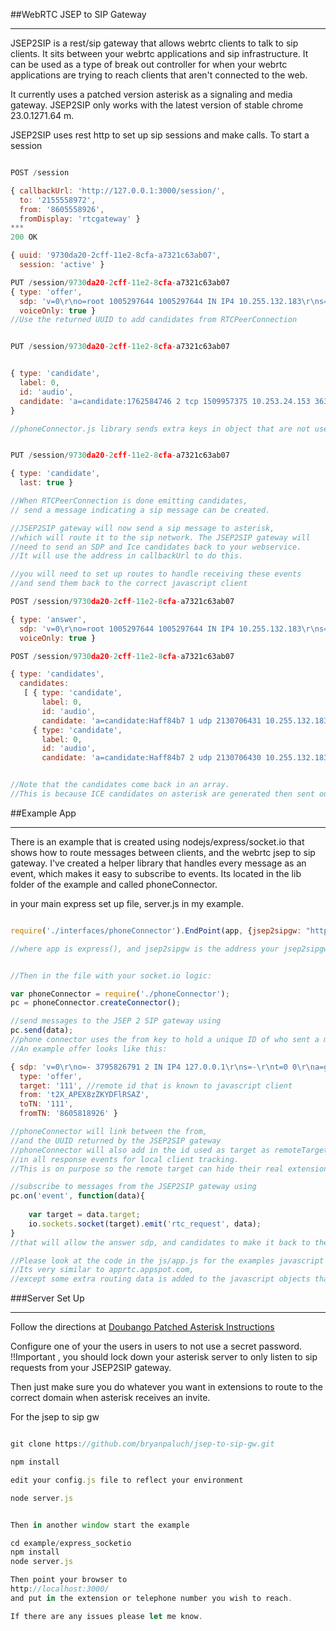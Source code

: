 ##WebRTC JSEP to SIP Gateway

***
JSEP2SIP is a rest/sip gateway that allows webrtc clients to talk to sip clients. It sits between your webrtc applications and sip infrastructure. It can be used as a type of break out controller for when your webrtc applications are trying to reach clients that aren't connected to the web. 



It currently uses a patched version asterisk as a signaling and media gateway. JSEP2SIP only works with the latest version of stable chrome 23.0.1271.64 m. 

JSEP2SIP uses rest http to set up sip sessions and make calls. To start a session 

```javascript

POST /session

{ callbackUrl: 'http://127.0.0.1:3000/session/',
  to: '2155558972',
  from: '8605558926',
  fromDisplay: 'rtcgateway' }
***
200 OK

{ uuid: '9730da20-2cff-11e2-8cfa-a7321c63ab07',
  session: 'active' }

PUT /session/9730da20-2cff-11e2-8cfa-a7321c63ab07
{ type: 'offer',
  sdp: 'v=0\r\no=root 1005297644 1005297644 IN IP4 10.255.132.183\r\ns=Asterisk PBX SVN-trunk-r376131M\r\nt=0 0\r\nm=audio 16924 RTP/SAVPF 8 101\r\nc=IN IP4 10.255.132.183\r\na=rtpmap:8 PCMA/8000\r\na=rtpmap:101 telephone-event/8000\r\na=fmtp:101 0-16\r\na=silenceSupp:off - - - -\r\na=ptime:20\r\na=ice-ufrag:3eea3ace428731065a2db4090130aa20\r\na=ice-pwd:7191a5b40f559763760ff02479b5df84\r\na=sendrecv\r\na=crypto:1 AES_CM_128_HMAC_SHA1_80 inline:KpfdzAsRKVMkhgG0CdTNSBy19z6e7K0yZOHOAuZM\r\n',
  voiceOnly: true }
//Use the returned UUID to add candidates from RTCPeerConnection


PUT /session/9730da20-2cff-11e2-8cfa-a7321c63ab07


{ type: 'candidate',
  label: 0,
  id: 'audio',
  candidate: 'a=candidate:1762584746 2 tcp 1509957375 10.253.24.153 3631 typ host generation 0\r\n',
}

//phoneConnector.js library sends extra keys in object that are not used.


PUT /session/9730da20-2cff-11e2-8cfa-a7321c63ab07

{ type: 'candidate',
  last: true }

//When RTCPeerConnection is done emitting candidates, 
// send a message indicating a sip message can be created.

//JSEP2SIP gateway will now send a sip message to asterisk, 
//which will route it to the sip network. The JSEP2SIP gateway will 
//need to send an SDP and Ice candidates back to your webservice. 
//It will use the address in callbackUrl to do this.

//you will need to set up routes to handle receiving these events 
//and send them back to the correct javascript client

POST /session/9730da20-2cff-11e2-8cfa-a7321c63ab07

{ type: 'answer',
  sdp: 'v=0\r\no=root 1005297644 1005297644 IN IP4 10.255.132.183\r\ns=Asterisk PBX SVN-trunk-r376131M\r\nt=0 0\r\nm=audio 16924 RTP/SAVPF 8 101\r\nc=IN IP4 10.255.132.183\r\na=rtpmap:8 PCMA/8000\r\na=rtpmap:101 telephone-event/8000\r\na=fmtp:101 0-16\r\na=silenceSupp:off - - - -\r\na=ptime:20\r\na=ice-ufrag:3eea3ace428731065a2db4090130aa20\r\na=ice-pwd:7191a5b40f559763760ff02479b5df84\r\na=sendrecv\r\na=crypto:1 AES_CM_128_HMAC_SHA1_80 inline:KpfdzAsRKVMkhgG0CdTNSBy19z6e7K0yZOHOAuZM\r\n',
  voiceOnly: true }

POST /session/9730da20-2cff-11e2-8cfa-a7321c63ab07

{ type: 'candidates',
  candidates: 
   [ { type: 'candidate',
       label: 0,
       id: 'audio',
       candidate: 'a=candidate:Haff84b7 1 udp 2130706431 10.255.132.183 16924 typ host generation 0 svn 20\r\n' },
     { type: 'candidate',
       label: 0,
       id: 'audio',
       candidate: 'a=candidate:Haff84b7 2 udp 2130706430 10.255.132.183 16925 typ host generation 0 svn 20\r\n' } ] }


//Note that the candidates come back in an array. 
//This is because ICE candidates on asterisk are generated then sent out all at once.

```

##Example App
***
There is an example that is created using nodejs/express/socket.io that shows how to route messages between clients, and the webrtc jsep to sip gateway. I've created a helper library that handles every message as an event, which makes it easy to subscribe to events. Its located in the lib folder of the example and called phoneConnector.

in your main express set up file, server.js in my example.

```javascript

require('./interfaces/phoneConnector').EndPoint(app, {jsep2sipgw: "http://127.0.0.1:8080"});

//where app is express(), and jsep2sipgw is the address your jsep2sipgw is running on


//Then in the file with your socket.io logic:

var phoneConnector = require('./phoneConnector');
pc = phoneConnector.createConnector();

//send messages to the JSEP 2 SIP gateway using
pc.send(data);
//phone connector uses the from key to hold a unique ID of who sent a message to it. 
//An example offer looks like this:

{ sdp: 'v=0\r\no=- 3795826791 2 IN IP4 127.0.0.1\r\ns=-\r\nt=0 0\r\na=group:BUNDLE audio video\r\nm=audio 1 RTP/SAVPF 103 104 0 8 106 105 13 126\r\nc=IN IP4 0.0.0.0\r\na=rtcp:1 IN IP4 0.0.0.0\r\na=ice-ufrag:BRDGEJ4nn1xCXWvh\r\na=ice-pwd:BtBdLnY5bCj4NH8cvAt/uPFe\r\na=ice-options:google-ice\r\na=sendrecv\r\na=mid:audio\r\na=rtcp-mux\r\na=crypto:1 AES_CM_128_HMAC_SHA1_80 inline:lW21AIhh2FL66iaRLfYZrSj1lL+6QdvyghxBg5Gc\r\na=rtpmap:103 ISAC/16000\r\na=rtpmap:104 ISAC/32000\r\na=rtpmap:0 PCMU/8000\r\na=rtpmap:8 PCMA/8000\r\na=rtpmap:106 CN/32000\r\na=rtpmap:105 CN/16000\r\na=rtpmap:13 CN/8000\r\na=rtpmap:126 telephone-event/8000\r\na=ssrc:2101772672 cname:8LdG34qnbxR5y/qm\r\na=ssrc:2101772672 mslabel:D99liTyAlwAk4PfFubMBJR04xXURdl5BSKfu\r\na=ssrc:2101772672 label:D99liTyAlwAk4PfFubMBJR04xXURdl5BSKfu00\r\n',
  type: 'offer',
  target: '111', //remote id that is known to javascript client
  from: 't2X_APEX8zZKYDFlRSAZ',
  toTN: '111',
  fromTN: '8605818926' }

//phoneConnector will link between the from, 
//and the UUID returned by the JSEP2SIP gateway
//phoneConnector will also add in the id used as target as remoteTarget 
//in all response events for local client tracking.
//This is on purpose so the remote target can hide their real extension.

//subscribe to messages from the JSEP2SIP gateway using
pc.on('event', function(data){
	
	var target = data.target;
	io.sockets.socket(target).emit('rtc_request', data);
}
//that will allow the answer sdp, and candidates to make it back to the javascript client.

//Please look at the code in the js/app.js for the examples javascript client. 
//Its very similar to apprtc.appspot.com, 
//except some extra routing data is added to the javascript objects that RTCPeerConnection creates.

```

###Server Set Up
****

Follow the directions at [Doubango Patched Asterisk Instructions](http://code.google.com/p/sipml5/wiki/Asterisk)


Configure one of your the users in users to not use a secret password. !!Important , you should lock down your asterisk server to only listen to sip requests from your JSEP2SIP gateway.

Then just make sure you do whatever you want in extensions to route to the correct domain when asterisk receives an invite.

For the jsep to sip gw 
```javascript

git clone https://github.com/bryanpaluch/jsep-to-sip-gw.git

npm install

edit your config.js file to reflect your environment

node server.js


Then in another window start the example

cd example/express_socketio
npm install
node server.js

Then point your browser to 
http://localhost:3000/
and put in the extension or telephone number you wish to reach.

If there are any issues please let me know.
	
